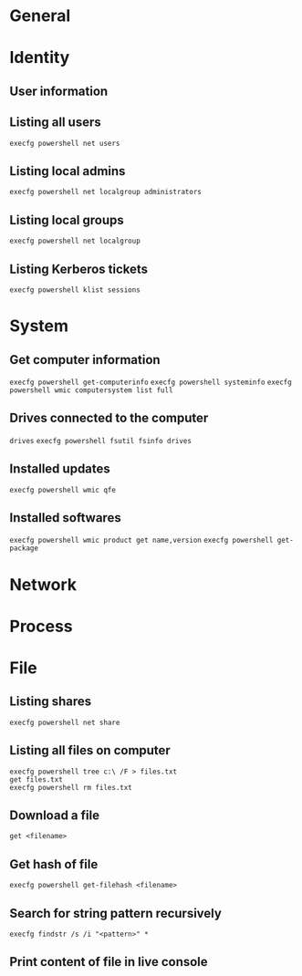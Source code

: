 

# General

# Identity

## User information


## Listing all users
```execfg powershell net users```

## Listing local admins
```execfg powershell net localgroup administrators```

## Listing local groups
```execfg powershell net localgroup```

## Listing Kerberos tickets
```execfg powershell klist sessions```

##

# System

## Get computer information
```execfg powershell get-computerinfo```
```execfg powershell systeminfo```
```execfg powershell wmic computersystem list full```

## Drives connected to the computer
```drives```
```execfg powershell fsutil fsinfo drives```

## Installed updates
```execfg powershell wmic qfe```

## Installed softwares
```execfg powershell wmic product get name,version```
```execfg powershell get-package```

# Network

# Process 

# File

## Listing shares
```execfg powershell net share```

## Listing all files on computer
```
execfg powershell tree c:\ /F > files.txt
get files.txt
execfg powershell rm files.txt
```

## Download a file
```get <filename>```

## Get hash of file
```execfg powershell get-filehash <filename>```

## Search for string pattern recursively
```execfg findstr /s /i "<pattern>" *```

## Print content of file in live console
```execfg powershell gc <filename>

